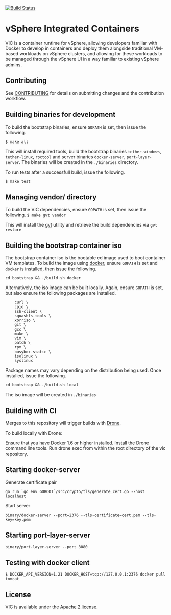 [![Build Status](https://ci.vmware.run/api/badges/vmware/vic/status.svg)](https://ci.vmware.run/vmware/vic)


# vSphere Integrated Containers

VIC is a container runtime for vSphere, allowing developers familiar with Docker to develop in containers and deploy them alongside traditional VM-based workloads on vSphere clusters, and allowing for these workloads to be managed through the vSphere UI in a way familiar to existing vSphere admins.

## Contributing

See [CONTRIBUTING](CONTRIBUTING.md) for details on submitting changes and the contribution workflow.

## Building binaries for development

To build the bootstrap binaries, ensure `GOPATH` is set, then issue the following.
```
$ make all
```
This will install required tools, build the bootstrap binaries `tether-windows`, `tether-linux`, `rpctool` and server binaries `docker-server`, `port-layer-server`.  The binaries will be created in the `./binaries` directory.

To run tests after a successfull build, issue the following.
```
$ make test
```

## Managing vendor/ directory

To build the VIC dependencies, ensure `GOPATH` is set, then issue the following.
``
$ make gvt vendor
``

This will install the [gvt](https://github.com/FiloSottile/gvt) utility and retrieve the build dependencies via `gvt restore`

## Building the bootstrap container iso

The bootstrap container iso is the bootable cd image used to boot container VM templates.  To build the image using [docker](https://www.docker.com/), ensure `GOPATH` is set and `docker` is installed, then issue the following.

```
cd bootstrap && ./build.sh docker
```

Alternatively, the iso image can be built locally.  Again, ensure `GOPATH` is set, but also ensure the following packages are installed.
```
	curl \
	cpio \
	ssh-client \
	squashfs-tools \
	xorriso \
	git \
	gcc \
	make \
	vim \
	patch \
	rpm \
	busybox-static \
	isolinux \
	syslinux
```

Package names may vary depending on the distribution being used.  Once installed, issue the following.

```
cd bootstrap && ./build.sh local
```

The iso image will be created in `./binaries`

[dronevic]:https://ci.vmware.run/vmware/vic
[dronesrc]:https://github.com/drone/drone
[dronecli]:http://readme.drone.io/devs/cli/

## Building with CI

Merges to this repository will trigger builds with [Drone][dronevic].

To build locally with Drone:

Ensure that you have Docker 1.6 or higher installed.
Install the Drone command line tools.
Run drone exec from within the root directory of the vic repository.

## Starting docker-server

Generate certificate pair

```
go run `go env GOROOT`/src/crypto/tls/generate_cert.go --host localhost
```

Start server

```
binary/docker-server --port=2376 --tls-certificate=cert.pem --tls-key=key.pem
```

## Starting port-layer-server

```
binary/port-layer-server --port 8080
```

## Testing with docker client

```
$ DOCKER_API_VERSION=1.21 DOCKER_HOST=tcp://127.0.0.1:2376 docker pull tomcat
```

## License

VIC is available under the [Apache 2 license](LICENSE).
